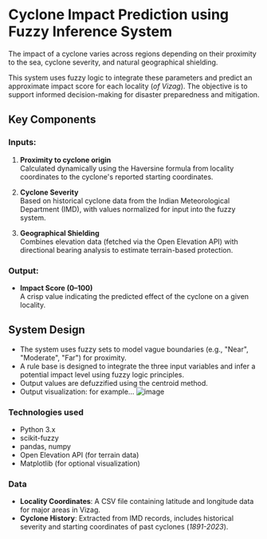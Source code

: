 # Cyclone Impact Prediction using Fuzzy Inference System

The impact of a cyclone varies across regions depending on their proximity to the sea, cyclone severity, and natural geographical shielding.

This system uses fuzzy logic to integrate these parameters and predict an approximate impact score for each locality (*of Vizag*).
The objective is to support informed decision-making for disaster preparedness and mitigation.


## Key Components

### Inputs:
1. **Proximity to cyclone origin**  
   Calculated dynamically using the Haversine formula from locality coordinates to the cyclone's reported starting coordinates.

2. **Cyclone Severity**  
   Based on historical cyclone data from the Indian Meteorological Department (IMD), with values normalized for input into the fuzzy system.

3. **Geographical Shielding**  
   Combines elevation data (fetched via the Open Elevation API) with directional bearing analysis to estimate terrain-based protection.

### Output:
- **Impact Score (0–100)**  
  A crisp value indicating the predicted effect of the cyclone on a given locality.


## System Design

- The system uses fuzzy sets to model vague boundaries (e.g., "Near", "Moderate", "Far") for proximity.
- A rule base is designed to integrate the three input variables and infer a potential impact level using fuzzy logic principles.
- Output values are defuzzified using the centroid method.
- Output visualization: for example...
  ![image](https://github.com/user-attachments/assets/8a1e8133-6dff-46f3-a759-6879d53b797d)


### Technologies used

- Python 3.x  
- scikit-fuzzy  
- pandas, numpy  
- Open Elevation API (for terrain data)  
- Matplotlib (for optional visualization)


### Data

- **Locality Coordinates**: A CSV file containing latitude and longitude data for major areas in Vizag.
- **Cyclone History**: Extracted from IMD records, includes historical severity and starting coordinates of past cyclones (*1891-2023*).
